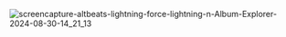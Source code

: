 ![screencapture-altbeats-lightning-force-lightning-n-Album-Explorer-2024-08-30-14_21_13](https://github.com/user-attachments/assets/cef245b3-cd17-4bf9-b0b6-029fcadf206d)
